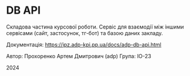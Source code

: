 # DB API

Складова частина курсової роботи. Сервіс для взаємодії між іншими сервісами (сайт, застосунок, тг-бот) та базою даних закладу.

Документація: https://ipz.adp-kpi.pp.ua/docs/adp-db-api.html

Автор: Прохоренко Артем Дмитрович (adp)
Група: ІО-23

2024
